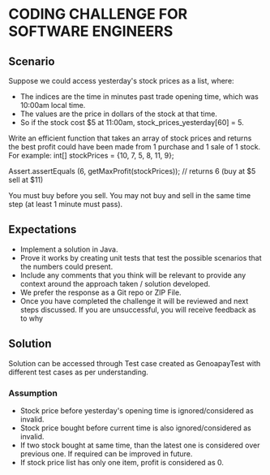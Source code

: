  
# CODING CHALLENGE FOR SOFTWARE ENGINEERS

## Scenario
Suppose we could access yesterday's stock prices as a list, where:
-	The indices are the time in minutes past trade opening time, which was 10:00am local time.
-	The values are the price in dollars of the stock at that time.
-	So if the stock cost $5 at 11:00am, stock_prices_yesterday[60] = 5.

Write an efficient function that takes an array of stock prices and returns the best profit could have been made from 1 purchase and 1 sale of 1 stock.
For example:
int[] stockPrices = {10, 7, 5, 8, 11, 9};

Assert.assertEquals (6, getMaxProfit(stockPrices)); // returns 6 (buy at $5 sell
								at $11)

You must buy before you sell. You may not buy and sell in the same time step (at least 1 minute must pass).
## Expectations
-	Implement a solution in Java.
-	Prove it works by creating unit tests that test the possible scenarios that the numbers could present.
-	Include any comments that you think will be relevant to provide any context around the approach taken / solution developed.
-	We prefer the response as a Git repo or ZIP File.
-	Once you have completed the challenge it will be reviewed and next steps discussed. If you are unsuccessful, you will receive feedback as to why

## Solution
Solution can be accessed through Test case created as GenoapayTest with different test cases as per understanding.

### Assumption
-	Stock price before yesterday's opening time is ignored/considered as invalid.
-	Stock price bought before current time is also ignored/considered as invalid.
-	If two stock bought at same time, than the latest one is considered over previous one. If required can be improved in future.
-	If stock price list has only one item, profit is considered as 0.
